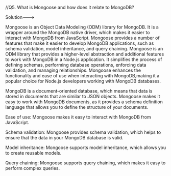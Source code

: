 //Q5. What is Mongoose and how does it relate to MongoDB?

Solution--->

Mongoose is an Object Data Modeling (ODM) library for MongoDB. It is a wrapper around the MongoDB native driver, which makes it easier to interact with MongoDB from JavaScript. Mongoose provides a number of features that make it easier to develop MongoDB applications, such as schema validation, model inheritance, and query chaining.
Mongoose is an ODM library that provides a higher-level abstraction and additional features to work with MongoDB in a Node.js application. It simplifies the process of defining schemas, performing database operations, enforcing data validation, and managing relationships. Mongoose enhances the functionality and ease of use when interacting with MongoDB,making it a popular choice for Node.js developers working with MongoDB databases.

MongoDB is a document-oriented database, which means that data is stored in documents that are similar to JSON objects. Mongoose makes it easy to work with MongoDB documents, as it provides a schema definition language that allows you to define the structure of your documents.

Ease of use: Mongoose makes it easy to interact with MongoDB from JavaScript.

Schema validation: Mongoose provides schema validation, which helps to ensure that the data in your MongoDB database is valid.

Model inheritance: Mongoose supports model inheritance, which allows you to create reusable models.

Query chaining: Mongoose supports query chaining, which makes it easy to perform complex queries.
